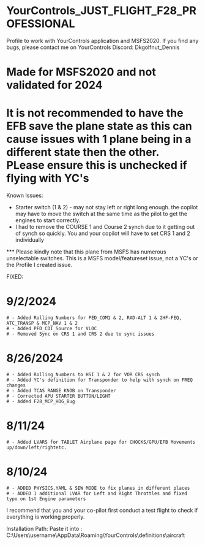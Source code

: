 # YourControls_JUST_FLIGHT_F28_PROFESSIONAL
Profile to work with YourControls application and MSFS2020. If you find any bugs, please contact me on YourControls Discord: Dkgolfnut_Dennis
# Made for MSFS2020 and not validated for 2024
# It is not recommended to have the EFB save the plane state as this can cause issues with 1 plane being in a different state then the  other. PLease ensure this is unchecked if flying with YC's 

Known Issues:
  - Starter switch (1 & 2) - may not stay left or right long enough. the copilot may have to move the switch at the same time as the pilot to get the engines to start correctly.
  - I had to remove the COURSE 1 and Course 2 synch due to it getting out of synch so quickly. You and your copilot will have to set CRS 1 and 2 individually


*** Please kindly note that this plane from MSFS has numerous unselectable switches. This is a MSFS model/featureset issue, not a YC's or the Profile I created issue.

FIXED: 
   # 9/2/2024
    # - Added Rolling Numbers for PED_COM1 & 2, RAD-ALT 1 & 2HF-FEQ, ATC_TRANSP & MCP_NAV 1 & 2 
    # - Added PFD_CDI_Source for VLOC
    # - Removed Sync on CRS 1 and CRS 2 due to sync issues
   # 8/26/2024
    # - Added Rolling Numbers to HSI 1 & 2 for VOR CRS synch
    # - Added YC's definition for Transponder to help with synch on FREQ changes
    # - Added TCAS RANGE KNOB on Transponder
    # - Corrected APU STARTER BUTTON/LIGHT
    # - Added F28_MCP_HDG_Bug
  
   # 8/11/24
    # - Added LVARS for TABLET Airplane page for CHOCKS/GPU/EFB Movements up/down/left/rightetc. 
  
   #  8/10/24 
    # - ADDED PHYSICS.YAML & SEW MODE to fix planes in different places
    # - ADDED 1 additional LVAR for Left and Right Throttles and fixed typo on 1st Engine parameters 

I recommend that you and your co-pilot first conduct a test flight to check if everything is working properly.

Installation Path: Paste it into : C:\Users\username\AppData\Roaming\YourControls\definitions\aircraft
